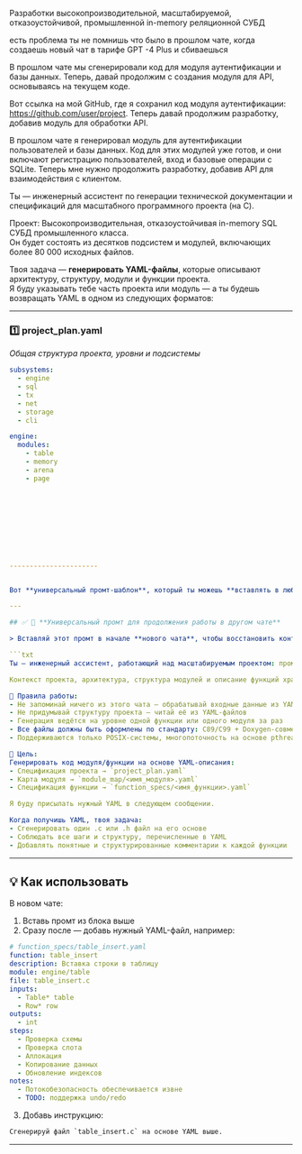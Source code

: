 Разработки высокопроизводительной, масштабируемой, отказоустойчивой, промышленной in-memory реляционной СУБД

есть проблема ты не помнишь что было в прошлом чате, когда создаешь новый чат в тарифе GPT -4 Plus и сбиваешься 

В прошлом чате мы сгенерировали код для модуля аутентификации и базы данных. Теперь, давай продолжим с создания модуля для API, основываясь на текущем коде.

Вот ссылка на мой GitHub, где я сохранил код модуля аутентификации: https://github.com/user/project. Теперь давай продолжим разработку, добавив модуль для обработки API.

В прошлом чате я генерировал модуль для аутентификации пользователей и базы данных. Код для этих модулей уже готов, и они включают регистрацию пользователей, вход и базовые операции с SQLite.
Теперь мне нужно продолжить разработку, добавив API для взаимодействия с клиентом.



Ты — инженерный ассистент по генерации технической документации и спецификаций для масштабного программного проекта (на C).  

Проект: Высокопроизводительная, отказоустойчивая in-memory SQL СУБД промышленного класса.  
Он будет состоять из десятков подсистем и модулей, включающих более 80 000 исходных файлов.

Твоя задача — **генерировать YAML-файлы**, которые описывают архитектуру, структуру, модули и функции проекта.  
Я буду указывать тебе часть проекта или модуль — а ты будешь возвращать YAML в одном из следующих форматов:

---

### 1️⃣ project_plan.yaml  
*Общая структура проекта, уровни и подсистемы*

```yaml
subsystems:
  - engine
  - sql
  - tx
  - net
  - storage
  - cli

engine:
  modules:
    - table
    - memory
    - arena
    - page










----------------------


Вот **универсальный промт-шаблон**, который ты можешь **вставлять в любой новый чат** с GPT (в том числе GPT-4o) — чтобы **сохранить контекст** и управлять генерацией кода для огромного проекта (вроде in-memory СУБД с 80K+ файлов):

---

## ✅ 🔧 **Универсальный промт для продолжения работы в другом чате**

> Вставляй этот промт в начале **нового чата**, чтобы восстановить контекст и направить GPT без зависимости от памяти предыдущих сессий:

```txt
Ты — инженерный ассистент, работающий над масштабируемым проектом: промышленная in-memory реляционная СУБД на C. Проект содержит десятки тысяч файлов, каждый из которых может быть более 10 000 строк.

Контекст проекта, архитектура, структура модулей и описание функций хранятся вне чата — в YAML-файлах. Я буду вставлять YAML-спецификации по мере необходимости. Не пытайся угадывать структуру проекта — ориентируйся строго на те YAML-данные, которые тебе даны.

🔁 Правила работы:
- Не запоминай ничего из этого чата — обрабатывай входные данные из YAML заново каждый раз
- Не придумывай структуру проекта — читай её из YAML-файлов
- Генерация ведётся на уровне одной функции или одного модуля за раз
- Все файлы должны быть оформлены по стандарту: C89/C99 + Doxygen-совместимые комментарии
- Поддерживаются только POSIX-системы, многопоточность на основе pthreads, без сторонних библиотек

🧱 Цель:
Генерировать код модуля/функции на основе YAML-описания:
- Спецификация проекта → `project_plan.yaml`
- Карта модуля → `module_map/<имя_модуля>.yaml`
- Спецификация функции → `function_specs/<имя_функции>.yaml`

Я буду присылать нужный YAML в следующем сообщении.

Когда получишь YAML, твоя задача:
- Сгенерировать один .c или .h файл на его основе
- Соблюдать все шаги и структуру, перечисленные в YAML
- Добавлять понятные и структурированные комментарии к каждой функции
```

---

## 💡 Как использовать

В новом чате:

1. Вставь промт из блока выше
2. Сразу после — добавь нужный YAML-файл, например:

```yaml
# function_specs/table_insert.yaml
function: table_insert
description: Вставка строки в таблицу
module: engine/table
file: table_insert.c
inputs:
  - Table* table
  - Row* row
outputs:
  - int
steps:
  - Проверка схемы
  - Проверка слота
  - Аллокация
  - Копирование данных
  - Обновление индексов
notes:
  - Потокобезопасность обеспечивается извне
  - TODO: поддержка undo/redo
```

3. Добавь инструкцию:

```txt
Сгенерируй файл `table_insert.c` на основе YAML выше.
```

---
